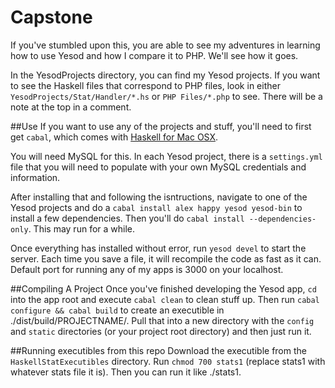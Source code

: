 # Capstone
If you've stumbled upon this, you are able to see my adventures in learning how to use Yesod and how I compare it to PHP. We'll see how it goes.

In the YesodProjects directory, you can find my Yesod projects. If you want to see the Haskell files that correspond to PHP files, look in either `YesodProjects/Stat/Handler/*.hs` or `PHP Files/*.php` to see. There will be a note at the top in a comment.

##Use
If you want to use any of the projects and stuff, you'll need to first get `cabal`, which comes with [Haskell for Mac OSX](https://ghcformacosx.github.io/). 

You will need MySQL for this. In each Yesod project, there is a `settings.yml` file that you will need to populate with your own MySQL credentials and information.

After installing that and following the isntructions, navigate to one of the Yesod projects and do a `cabal install alex happy yesod yesod-bin` to install a few dependencies. Then you'll do `cabal install --dependencies-only`. This may run for a while.

Once everything has installed without error, run `yesod devel` to start the server. Each time you save a file, it will recompile the code as fast as it can. Default port for running any of my apps is 3000 on your localhost.

##Compiling A Project
Once you've finished developing the Yesod app, `cd` into the app root and execute `cabal clean` to clean stuff up. Then run `cabal configure && cabal build` to create an executible in ./dist/build/PROJECTNAME/. Pull that into a new directory with the `config` and `static` directories (or your project root directory) and then just run it.

##Running executibles from this repo
Download the executible from the `HaskellStatExecutibles` directory. Run `chmod 700 stats1` (replace stats1 with whatever stats file it is). Then you can run it like ./stats1.
